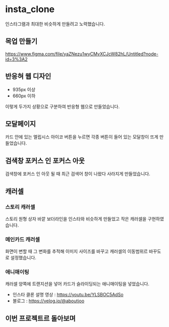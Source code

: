 # insta_clone

인스타그램과 최대한 비슷하게 만들려고 노력했습니다.

## 목업 만들기
https://www.figma.com/file/yaZNezu1wyCMvXCJcW82hL/Untitled?node-id=3%3A2
## 반응혀 웹 디자인

- 935px 이상
- 660px 이하

이렇게 두가지 상황으로 구분하여 반응형 웹으로 만들었습니다.

## 모달페이지

카드 안에 있는 엘립시스 아이코 버튼을 누르면 각종 버튼이 들어 있는 모달창이 뜨게 만들었습니다.

## 검색창 포커스 인 포커스 아웃 

검색창에 포커스 인 아웃 될 때 최근 검색어 창이 나왔다 사라지게 만들었습니다.

## 캐러셀

### 스토리 캐러셀

스토리 원형 상자 바깥 보더라인을 인스타와 비슷하게 만들었고 작은 캐러셀을 구현하였습니다.

### 메인카드 캐러셀

화면이 변할 때 그 변화를 추적해 이미지 사이즈를 바꾸고 캐러셀의 이동범위르 바꾸도로 설정했습니다.

### 애니매이팅

캐러셀 양쪽에 트랜지션을 넣어 카드가 슬라이딩되는 애니매이팅을 넣었습니다.


- 인스타 클론 설명 영상 : https://youtu.be/YLSBOC5AdSo
- 블로그 : https://velog.io/@aboutjoo




## 이번 프로젝트르 돌아보며

